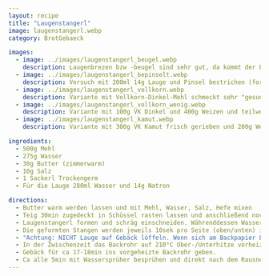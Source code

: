 ```yaml
---
layout: recipe
title: "Laugenstangerl"
image: laugenstangerl.webp
category: BrotGebaeck

images:
  - image: ../images/laugenstangerl_beugel.webp
    description: Laugenbrezen bzw -beugel sind sehr gut, da kommt der Laugengeschmack noch besser rüber. Dafür zerteilt man jede der 8 Kugeln nochmal in 2 Kugeln (d.h. in Summe 16) und taucht sie ca 20sek in die Lauge.
  - image: ../images/laugenstangerl_bepinselt.webp
    description: Versuch mit 200ml 14g Lauge und Pinsel bestrichen (formen, 30min rasten, einschneiden, Lauge, Sesam). Sehr luftig und groß dank Gehzeit, aber ohne Eintauchen bleiben sie zu hell (obwohl Lauge konzentrierter ist)
  - image: ../images/laugenstangerl_vollkorn.webp
    description: Variante mit Vollkorn-Dinkel-Mehl schmeckt sehr "gesund" aber auch gut. Evtl nur 50% Vollkornmehl probieren
  - image: ../images/laugenstangerl_vollkorn_wenig.webp
    description: Variante mit 100g VK Dinkel und 400g Weizen und teilweise dunklen Sesam ist auch sehr gut. Ich hab nachträglich Natronlauge drübergeschüttet, dadurch haben sie eine schöne Farbe aber sind am Backpapier angeklebt (daher eher nicht machen)
  - image: ../images/laugenstangerl_kamut.webp
    description: Variante mit 300g VK Kamut frisch gerieben und 200g Weizenmehl. War ziemlich trocken und nicht so gut wie mit nur weißem Mehl. Vmtl passt Natronlauge + VK einfach nicht wirklich zusammen

ingredients:
  - 500g Mehl
  - 275g Wasser
  - 30g Butter (zimmerwarm)
  - 10g Salz
  - 1 Sackerl Trockengerm
  - Für die Lauge 280ml Wasser und 14g Natron

directions:
  - Butter warm werden lassen und mit Mehl, Wasser, Salz, Hefe mixen
  - Teig 30min zugedeckt in Schüssel rasten lassen und anschließend nochmal kurz durchkneten und in 8 Teile zerteilen
  - Laugenstangerl formen und schräg einschneiden. Währenddessen Wasser aufkochen, vom Herd nehmen und Natron hinzufügen (letztes Mal mitgekocht und hat super Farbe ergeben, kA ob es einen Unterschied macht)
  - Die geformten Stangen werden jeweils 10sek pro Seite (oben/unten) in die Lauge getaucht, herausgenommen und sollten nochmal 5min rasten um aufzugehen (optional mit Sesam bestreuen)
  - "Achtung: NICHT Lauge auf Gebäck löffeln. Wenn sich am Backpapier Lauge sammelt werden sie am Schluss unten weich und kleben im schlimmsten Fall am Backpapier!"
  - In der Zwischenzeit das Backrohr auf 210°C Ober-/Unterhitze vorheizen
  - Gebäck für ca 17-18min ins vorgeheizte Backrohr geben.
  - Ca alle 5min mit Wassersprüher besprühen und direkt nach dem Rausnehmen nochmal besprühen
---
```


